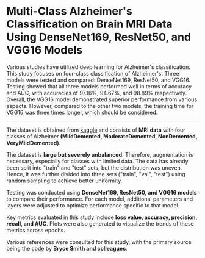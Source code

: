 # Multi-Class Alzheimer's Classification on Brain MRI Data Using DenseNet169, ResNet50, and VGG16 Models

Various studies have utilized deep learning for Alzheimer's classification. This study focuses on four-class classification of Alzheimer's. Three models were tested and compared: DenseNet169, ResNet50, and VGG16. Testing showed that all three models performed well in terms of accuracy and AUC, with accuracies of 97.16%, 94.67%, and 98.89% respectively. Overall, the VGG16 model demonstrated superior performance from various aspects. However, compared to the other two models, the training time for VGG16 was three times longer, which should be considered.

---

The dataset is obtained from [kaggle](https://www.kaggle.com/tourist55/alzheimers-dataset-4-class-of-images) and consists of **MRI data** with four classes of Alzheimer **(MildDemented, ModerateDemented, NonDemented, VeryMildDemented)**. 

The dataset is **large but severely unbalanced**. Therefore, augmentation is necessary, especially for classes with limited data. The data has already been split into "train" and "test" sets, but the distribution was uneven. Hence, it was further divided into three sets ("train", "val", "test") using random sampling to achieve better uniformity.

Testing was conducted using **DenseNet169, ResNet50, and VGG16 models** to compare their performance. For each model, additional parameters and layers were adjusted to optimize performance specific to that model.

Key metrics evaluated in this study include **loss value, accuracy, precision, recall, and AUC**. Plots were also generated to visualize the trends of these metrics across epochs.

Various references were consulted for this study, with the primary source being the [code](https://www.kaggle.com/brycesmith/smith-burns-cosmas-99-testaccuracy/comments) by **Bryce Smith and colleagues**.
